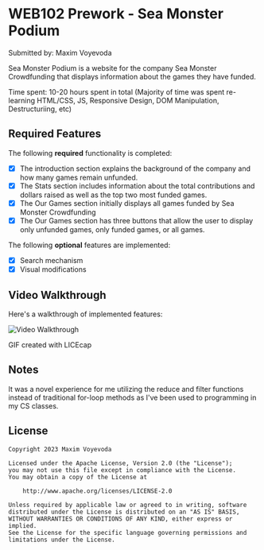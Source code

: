 # WEB102 Prework - Sea Monster Podium

Submitted by: Maxim Voyevoda

Sea Monster Podium is a website for the company Sea Monster Crowdfunding that displays information about the games they have funded.

Time spent: 10-20 hours spent in total (Majority of time was spent re-learning HTML/CSS, JS, Responsive Design, DOM Manipulation, Destructuriing, etc)

## Required Features

The following **required** functionality is completed:

* [x] The introduction section explains the background of the company and how many games remain unfunded.
* [x] The Stats section includes information about the total contributions and dollars raised as well as the top two most funded games.
* [x] The Our Games section initially displays all games funded by Sea Monster Crowdfunding
* [x] The Our Games section has three buttons that allow the user to display only unfunded games, only funded games, or all games.

The following **optional** features are implemented:

* [x] Search mechanism
* [x] Visual modifications

## Video Walkthrough

Here's a walkthrough of implemented features:

<img src='./Walkthroughs/SeaMonsterCrowdfunding_Walkthrough_v2.gif' title='Video Walkthrough' width='' alt='Video Walkthrough' />

GIF created with LICEcap

## Notes

It was a novel experience for me utilizing the reduce and filter functions instead of traditional for-loop methods as I've been used to programming in my CS classes.

## License

    Copyright 2023 Maxim Voyevoda

    Licensed under the Apache License, Version 2.0 (the "License");
    you may not use this file except in compliance with the License.
    You may obtain a copy of the License at

        http://www.apache.org/licenses/LICENSE-2.0

    Unless required by applicable law or agreed to in writing, software
    distributed under the License is distributed on an "AS IS" BASIS,
    WITHOUT WARRANTIES OR CONDITIONS OF ANY KIND, either express or implied.
    See the License for the specific language governing permissions and
    limitations under the License.
